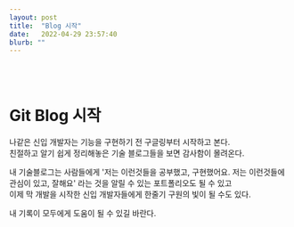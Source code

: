 ```yaml
---
layout: post
title:  "Blog 시작"
date:   2022-04-29 23:57:40
blurb: ""
---
```


<!-- <img src="{{ "/assets/img/content/post-example/Banner.jpg" | absolute_url }}" alt="bay" class="post-pic"/> -->
<br />
<br />


# Git Blog 시작

나같은 신입 개발자는 기능을 구현하기 전 구글링부터 시작하고 본다.<br/>
친절하고 알기 쉽게 정리해놓은 기술 블로그들을 보면 감사함이 몰려온다.<br/>

내 기술블로그는 사람들에게 '저는 이런것들을 공부했고, 구현했어요. 저는 이런것들에 관심이 있고, 잘해요' 라는 것을 알릴 수 있는 포트폴리오도 될 수 있고<br/>
이제 막 개발을 시작한 신입 개발자들에게 한줄기 구원의 빛이 될 수도 있다.<br/>

내 기록이 모두에게 도움이 될 수 있길 바란다.